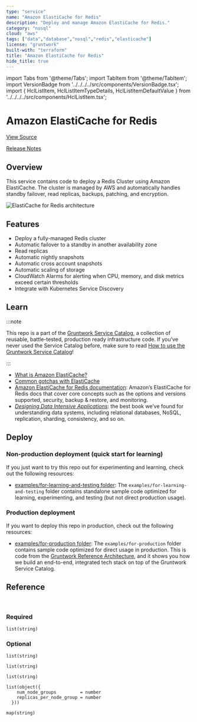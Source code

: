 ```yaml
---
type: "service"
name: "Amazon ElastiCache for Redis"
description: "Deploy and manage Amazon ElastiCache for Redis."
category: "nosql"
cloud: "aws"
tags: ["data","database","nosql","redis","elasticache"]
license: "gruntwork"
built-with: "terraform"
title: "Amazon ElastiCache for Redis"
hide_title: true
---
```


import Tabs from '@theme/Tabs';
import TabItem from '@theme/TabItem';
import VersionBadge from '../../../../src/components/VersionBadge.tsx';
import { HclListItem, HclListItemTypeDetails, HclListItemDefaultValue } from '../../../../src/components/HclListItem.tsx';

<VersionBadge version="0.85.0" lastModifiedVersion="0.85.0"/>

# Amazon ElastiCache for Redis


<a href="https://github.com/gruntwork-io/terraform-aws-service-catalog/tree/master/modules/data-stores/redis" className="link-button">View Source</a>

<a href="https://github.com/gruntwork-io/terraform-aws-service-catalog/releases?q=data-stores%2Fredis" className="link-button" title="Release notes for only the service catalog versions which impacted this service.">Release Notes</a>

## Overview

This service contains code to deploy a Redis Cluster using Amazon ElastiCache. The cluster is managed by AWS and
automatically handles standby failover, read replicas, backups, patching, and encryption.

![ElastiCache for Redis architecture](/img/reference/services/data-storage/elasticache-redis-architecture.png)

## Features

*   Deploy a fully-managed Redis cluster
*   Automatic failover to a standby in another availability zone
*   Read replicas
*   Automatic nightly snapshots
*   Automatic cross account snapshots
*   Automatic scaling of storage
*   CloudWatch Alarms for alerting when CPU, memory, and disk metrics exceed certain thresholds
*   Integrate with Kubernetes Service Discovery

## Learn

:::note

This repo is a part of the [Gruntwork Service Catalog](https://github.com/gruntwork-io/terraform-aws-service-catalog/),
a collection of reusable, battle-tested, production ready infrastructure code.
If you’ve never used the Service Catalog before, make sure to read
[How to use the Gruntwork Service Catalog](https://docs.gruntwork.io/reference/services/intro/overview)!

:::

*   [What is Amazon ElastiCache?](https://github.com/gruntwork-io/terraform-aws-cache/tree/master/modules/redis#what-is-amazon-elasticache)
*   [Common gotchas with ElastiCache](https://github.com/gruntwork-io/terraform-aws-cache/tree/master/modules/redis#common-gotchas)
*   [Amazon ElastiCache for Redis documentation](https://docs.aws.amazon.com/AmazonElastiCache/latest/red-ug/WhatIs.html):
    Amazon’s ElastiCache for Redis docs that cover core concepts such as the options and versions supported, security,
    backup & restore, and monitoring.
*   *[Designing Data Intensive Applications](https://dataintensive.net)*: the best book we’ve found for understanding data
    systems, including relational databases, NoSQL, replication, sharding, consistency, and so on.

## Deploy

### Non-production deployment (quick start for learning)

If you just want to try this repo out for experimenting and learning, check out the following resources:

*   [examples/for-learning-and-testing folder](https://github.com/gruntwork-io/terraform-aws-service-catalog/tree/master/examples/for-learning-and-testing): The
    `examples/for-learning-and-testing` folder contains standalone sample code optimized for learning, experimenting, and
    testing (but not direct production usage).

### Production deployment

If you want to deploy this repo in production, check out the following resources:

*   [examples/for-production folder](https://github.com/gruntwork-io/terraform-aws-service-catalog/tree/master/examples/for-production): The `examples/for-production` folder contains sample code
    optimized for direct usage in production. This is code from the
    [Gruntwork Reference Architecture](https://gruntwork.io/reference-architecture/), and it shows you how we build an
    end-to-end, integrated tech stack on top of the Gruntwork Service Catalog.

## Reference

<Tabs>
<TabItem value="inputs" label="Inputs" default>

<br/>

### Required

<HclListItem name="enable_automatic_failover" description="Indicates whether Multi-AZ is enabled. When Multi-AZ is enabled, a read-only replica is automatically promoted to a read-write primary cluster if the existing primary cluster fails. If you specify true, you must specify a value greater than 1 for replication_group_size." requirement="required" type="bool">
</HclListItem>

<HclListItem name="enable_multi_az" description="Indicates whether Multi-AZ is enabled. When Multi-AZ is enabled, a read-only replica is automatically promoted to a read-write primary cluster if the existing primary cluster fails. If you specify true, you must specify a value greater than 1 for replication_group_size." requirement="required" type="bool">
</HclListItem>

<HclListItem name="instance_type" description="The compute and memory capacity of the nodes (e.g. cache.m4.large)." requirement="required" type="string">
</HclListItem>

<HclListItem name="name" description="The name used to namespace all resources created by these templates, including the ElastiCache cluster itself (e.g. rediscache). Must be unique in this region. Must be a lowercase string." requirement="required" type="string">
</HclListItem>

<HclListItem name="replication_group_size" description="The total number of nodes in the Redis Replication Group. E.g. 1 represents just the primary node, 2 represents the primary plus a single Read Replica." requirement="required" type="number">
</HclListItem>

<HclListItem name="subnet_ids" description="The list of IDs of the subnets in which to deploy the ElasticCache instances. The list must only contain subnets in <a href=#vpc_id><code>vpc_id</code></a>." requirement="required" type="list">
<HclListItemTypeDetails>

```hcl
list(string)
```

</HclListItemTypeDetails>
</HclListItem>

<HclListItem name="vpc_id" description="The ID of the VPC in which to deploy RDS." requirement="required" type="string">
</HclListItem>

### Optional

<HclListItem name="alarms_sns_topic_arns" description="The ARNs of SNS topics where CloudWatch alarms (e.g., for CPU, memory, and disk space usage) should send notifications." requirement="optional" type="list">
<HclListItemTypeDetails>

```hcl
list(string)
```

</HclListItemTypeDetails>
<HclListItemDefaultValue defaultValue="[]"/>
</HclListItem>

<HclListItem name="allow_connections_from_cidr_blocks" description="The list of network CIDR blocks to allow network access to ElastiCache from. One of <a href=#allow_connections_from_cidr_blocks><code>allow_connections_from_cidr_blocks</code></a> or <a href=#allow_connections_from_security_groups><code>allow_connections_from_security_groups</code></a> must be specified for the ElastiCache instances to be reachable." requirement="optional" type="list">
<HclListItemTypeDetails>

```hcl
list(string)
```

</HclListItemTypeDetails>
<HclListItemDefaultValue defaultValue="[]"/>
</HclListItem>

<HclListItem name="allow_connections_from_security_groups" description="The list of IDs or Security Groups to allow network access to ElastiCache from. All security groups must either be in the VPC specified by <a href=#vpc_id><code>vpc_id</code></a>, or a peered VPC with the VPC specified by <a href=#vpc_id><code>vpc_id</code></a>. One of <a href=#allow_connections_from_cidr_blocks><code>allow_connections_from_cidr_blocks</code></a> or <a href=#allow_connections_from_security_groups><code>allow_connections_from_security_groups</code></a> must be specified for the ElastiCache instances to be reachable." requirement="optional" type="list">
<HclListItemTypeDetails>

```hcl
list(string)
```

</HclListItemTypeDetails>
<HclListItemDefaultValue defaultValue="[]"/>
</HclListItem>

<HclListItem name="apply_immediately" description="Specifies whether any modifications are applied immediately, or during the next maintenance window." requirement="optional" type="bool">
<HclListItemDefaultValue defaultValue="false"/>
</HclListItem>

<HclListItem name="auth_token" description="The password used to access a password protected server. Can be specified only if transit_encryption_enabled = true. Must contain from 16 to 128 alphanumeric characters or symbols (excluding @, <double-quotes>, and /)" requirement="optional" type="string">
<HclListItemDefaultValue defaultValue="null"/>
</HclListItem>

<HclListItem name="cluster_mode" description="Specifies the number of shards and replicas per shard in the cluster. The list should contain a single map with keys 'num_node_groups' and 'replicas_per_node_group' set to desired integer values." requirement="optional" type="list">
<HclListItemTypeDetails>

```hcl
list(object({
    num_node_groups         = number
    replicas_per_node_group = number
  }))
```

</HclListItemTypeDetails>
<HclListItemDefaultValue defaultValue="[]"/>
</HclListItem>

<HclListItem name="enable_at_rest_encryption" description="Whether to enable encryption at rest." requirement="optional" type="bool">
<HclListItemDefaultValue defaultValue="true"/>
</HclListItem>

<HclListItem name="enable_cloudwatch_alarms" description="Set to true to enable several basic CloudWatch alarms around CPU usage, memory usage, and disk space usage. If set to true, make sure to specify SNS topics to send notifications to using <a href=#alarms_sns_topic_arn><code>alarms_sns_topic_arn</code></a>." requirement="optional" type="bool">
<HclListItemDefaultValue defaultValue="true"/>
</HclListItem>

<HclListItem name="enable_transit_encryption" description="Whether to enable encryption in transit." requirement="optional" type="bool">
<HclListItemDefaultValue defaultValue="true"/>
</HclListItem>

<HclListItem name="maintenance_window" description="Specifies the weekly time range for when maintenance on the cache cluster is performed (e.g. sun:05:00-sun:09:00). The format is ddd:hh24:mi-ddd:hh24:mi (24H Clock UTC). The minimum maintenance window is a 60 minute period." requirement="optional" type="string">
<HclListItemDefaultValue defaultValue="sat:07:00-sat:08:00"/>
</HclListItem>

<HclListItem name="parameter_group_name" description="Name of the parameter group to associate with this cache cluster. This can be used to configure custom settings for the cluster." requirement="optional" type="string">
<HclListItemDefaultValue defaultValue="null"/>
</HclListItem>

<HclListItem name="port" description="The port number on which each of the cache nodes will accept connections (e.g. 6379)." requirement="optional" type="number">
<HclListItemDefaultValue defaultValue="6379"/>
</HclListItem>

<HclListItem name="redis_version" description="Version number of redis to use (e.g. 5.0.6)." requirement="optional" type="string">
<HclListItemDefaultValue defaultValue="5.0.6"/>
</HclListItem>

<HclListItem name="snapshot_arn" description="The Amazon Resource Name (ARN) of a Redis RDB snapshot file stored in Amazon S3. You can use this parameter to restore from an externally created snapshot. If you have an ElastiCache snapshot, use snapshot_name." requirement="optional" type="string">
<HclListItemDefaultValue defaultValue="null"/>
</HclListItem>

<HclListItem name="snapshot_name" description="The name of a snapshot from which to restore the Redis cluster. You can use this to restore from an ElastiCache snapshot. If you have an externally created snapshot, use snapshot_arn." requirement="optional" type="string">
<HclListItemDefaultValue defaultValue="null"/>
</HclListItem>

<HclListItem name="snapshot_retention_limit" description="The number of days for which ElastiCache will retain automatic cache cluster snapshots before deleting them. Set to 0 to disable snapshots." requirement="optional" type="number">
<HclListItemDefaultValue defaultValue="15"/>
</HclListItem>

<HclListItem name="snapshot_window" description="The daily time range during which automated backups are created (e.g. 04:00-09:00). Time zone is UTC. Performance may be degraded while a backup runs. Set to empty string to disable snapshots." requirement="optional" type="string">
<HclListItemDefaultValue defaultValue="06:00-07:00"/>
</HclListItem>

<HclListItem name="sns_topic_for_notifications" description="The ARN of the SNS Topic to which notifications will be sent when a Replication Group event happens, such as an automatic failover (e.g. arn:aws:sns:*:123456789012:my_sns_topic). An empty string is a valid value if you do not wish to receive notifications via SNS." requirement="optional" type="string">
<HclListItemDefaultValue defaultValue=""/>
</HclListItem>

<HclListItem name="tags" description="A set of tags to set for the ElastiCache Replication Group." requirement="optional" type="map">
<HclListItemTypeDetails>

```hcl
map(string)
```

</HclListItemTypeDetails>
<HclListItemDefaultValue defaultValue="{}"/>
</HclListItem>

</TabItem>
<TabItem value="outputs" label="Outputs">

<br/>

<HclListItem name="cache_cluster_ids" description="The list of AWS cache cluster ids where each one represents a Redis node.">
</HclListItem>

<HclListItem name="cache_node_id" description="The id of the ElastiCache node. Note: Each Redis cache cluster has only one node and its id is always 0001.">
</HclListItem>

<HclListItem name="cache_port" description="The port number on which each of the cache nodes will accept connections (e.g. 6379).">
</HclListItem>

<HclListItem name="configuration_endpoint" description="When cluster mode is enabled, use this endpoint for all operations. Redis will automatically determine which of the cluster's node to access.">
</HclListItem>

<HclListItem name="primary_endpoint" description="The primary endpoint is a DNS name that always resolves to the primary node in the Redis cluster.">
</HclListItem>

<HclListItem name="reader_endpoint" description="When cluster mode is disabled, use this endpoint for all read operations.">
</HclListItem>

</TabItem>
</Tabs>


<!-- ##DOCS-SOURCER-START
{"sourcePlugin":"service-catalog-api","hash":"bc288548c4092eb117db2fb5cb93a622"}
##DOCS-SOURCER-END -->
